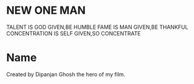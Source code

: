 # NEW ONE MAN
TALENT IS GOD GIVEN,BE HUMBLE
FAME IS MAN GIVEN,BE THANKFUL
CONCENTRATION IS SELF GIVEN,SO CONCENTRATE
# Name
Created by Dipanjan Ghosh the hero of my film.
